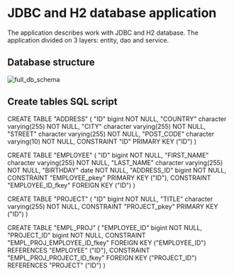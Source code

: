 # JDBC and H2 database application

The application describes work with JDBC and H2 database. The application divided on 3 layers: entity, dao and service.

## Database structure

![full_db_schema](https://cloud.githubusercontent.com/assets/5372875/22624532/4cbef472-eb87-11e6-98eb-7a35541d2a49.jpg)

## Create tables SQL script

CREATE TABLE "ADDRESS"
(
  "ID" bigint NOT NULL,
  "COUNTRY" character varying(255) NOT NULL,
  "CITY" character varying(255) NOT NULL,
  "STREET" character varying(255) NOT NULL,
  "POST_CODE" character varying(10) NOT NULL,
  CONSTRAINT "ID" PRIMARY KEY ("ID")
)

CREATE TABLE "EMPLOYEE"
(
  "ID" bigint NOT NULL,
  "FIRST_NAME" character varying(255) NOT NULL,
  "LAST_NAME" character varying(255) NOT NULL,
  "BIRTHDAY" date NOT NULL,
  "ADDRESS_ID" bigint NOT NULL,
  CONSTRAINT "EMPLOYEE_pkey" PRIMARY KEY ("ID"),
  CONSTRAINT "EMPLOYEE_ID_fkey" FOREIGN KEY ("ID")
)

CREATE TABLE "PROJECT"
(
  "ID" bigint NOT NULL,
  "TITLE" character varying(255) NOT NULL,
  CONSTRAINT "PROJECT_pkey" PRIMARY KEY ("ID")
)

CREATE TABLE "EMPL_PROJ"
(
  "EMPLOYEE_ID" bigint NOT NULL,
  "PROJECT_ID" bigint NOT NULL,
  CONSTRAINT "EMPL_PROJ_EMPLOYEE_ID_fkey" FOREIGN KEY ("EMPLOYEE_ID")
      REFERENCES "EMPLOYEE" ("ID"),
  CONSTRAINT "EMPL_PROJ_PROJECT_ID_fkey" FOREIGN KEY ("PROJECT_ID")
      REFERENCES "PROJECT" ("ID")
)
